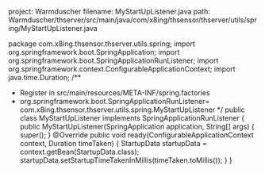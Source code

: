 project: Warmduscher
filename: MyStartUpListener.java
path: Warmduscher/thserver/src/main/java/com/x8ing/thsensor/thserver/utils/spring/MyStartUpListener.java

package com.x8ing.thsensor.thserver.utils.spring;
import org.springframework.boot.SpringApplication;
import org.springframework.boot.SpringApplicationRunListener;
import org.springframework.context.ConfigurableApplicationContext;
import java.time.Duration;
/**
 * Register in src/main/resources/META-INF/spring.factories
 * org.springframework.boot.SpringApplicationRunListener= com.x8ing.thsensor.thserver.utils.spring.MyStartUpListener
 */
public class MyStartUpListener implements SpringApplicationRunListener {
    public MyStartUpListener(SpringApplication application, String[] args) {
        super();
    }
    @Override
    public void ready(ConfigurableApplicationContext context, Duration timeTaken) {
        StartupData startupData = context.getBean(StartupData.class);
        startupData.setStartupTimeTakenInMillis(timeTaken.toMillis());
    }
}